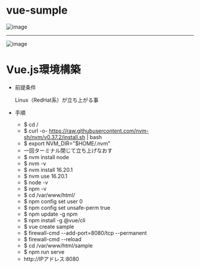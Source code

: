 # vue-sumple
![image](https://github.com/comtaken/vue-send/assets/65578523/07e0fc17-1538-4bef-bc2a-1047a5fa65e5)
<hr>  

![image](https://github.com/comtaken/vue-send/assets/65578523/79fc711f-13ab-43a3-94f7-2d8163be3d2d)

# Vue.js環境構築  
- 前提条件

  Linux（RedHat系）が立ち上がる事
- 手順
  - $ cd /
  - $ curl -o- https://raw.githubusercontent.com/nvm-sh/nvm/v0.37.2/install.sh | bash
  - $ export NVM_DIR="$HOME/.nvm"
  - 一回ターミナル閉じて立ち上げなおす
  - $ nvm install node
  - $ nvm -v
  - $ nvm install 16.20.1
  - $ nvm use 16.20.1
  - $ node -v
  - $ npm -v
  - $ cd /var/www/html/
  - $ npm config set user 0
  - $ npm config set unsafe-perm true
  - $ npm update -g npm
  - $ npm install -g @vue/cli
  - $ vue create sample
  - $ firewall-cmd --add-port=8080/tcp --permanent
  - $ firewall-cmd --reload
  - $ cd /var/www/html/sample
  - $ npm run serve
  - http://IPアドレス:8080

